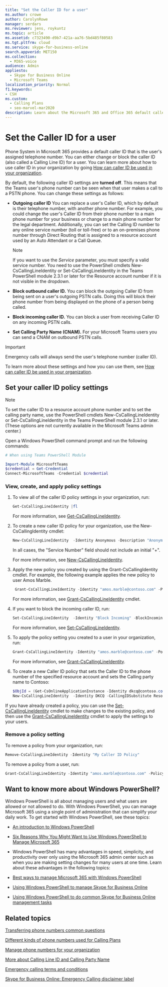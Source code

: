 ```yaml
---
title: "Set the Caller ID for a user"
ms.author: crowe
author: CarolynRowe
manager: serdars
ms.reviewer: jens, roykuntz
ms.topic: article
ms.assetid: c7323490-d9b7-421a-aa76-5bd485f80583
ms.tgt.pltfrm: cloud
ms.service: skype-for-business-online
search.appverid: MET150
ms.collection: 
  - M365-voice
audience: Admin
appliesto: 
  - Skype for Business Online  
  - Microsoft Teams
localization_priority: Normal
f1.keywords:
- CSH
ms.custom: 
  - Calling Plans
  - seo-marvel-mar2020
description: Learn about the Microsoft 365 and Office 365 default caller ID (a user's assigned telephone number), also known as Calling Line ID. You can change or block a user's caller ID.
---
```

# Set the Caller ID for a user

Phone System in Microsoft 365 provides a default caller ID that is the user's assigned telephone number. You can either change or block the caller ID (also called a Calling Line ID) for a user. You can learn more about how to use caller ID in your organization by going [How can caller ID be used in your organization](how-can-caller-id-be-used-in-your-organization.md).
  
By default, the following caller ID settings are **turned off**. This means that the Teams user's phone number can be seen when that user makes a call to a PSTN phone. You can change these settings as follows:
  
- **Outgoing caller ID** You can replace a user's Caller ID, which by default is their telephone number, with another phone number. For example, you could change the user's Caller ID from their phone number to a main phone number for your business or change to a main phone number for the legal department. Additionally, you can set the Calling ID number to any online service number (toll or toll-free) or to an on-premises phone number through Direct Routing that is assigned to a resource account used by an Auto Attendant or a Call Queue.
    
  > [!NOTE]
  > If you want to use the *Service* parameter, you must specify a valid service number.
  > You need to use the PowerShell cmdlets New-CsCallingLineIdentity or Set-CsCallingLineIdentity in the Teams PowerShell module 2.3.1 or later for the Resource account number if it is not visible in the dropdown.
  
- **Block outbound caller ID.** You can block the outgoing Caller ID from being sent on a user's outgoing PSTN calls. Doing this will block their phone number from being displayed on the phone of a person being called.
    
- **Block incoming caller ID.** You can block a user from receiving Caller ID on any incoming PSTN calls.

- **Set Calling Party Name (CNAM).** For your Microsoft Teams users you can send a CNAM on outbound PSTN calls.
    
> [!IMPORTANT]
> Emergency calls will always send the user's telephone number (caller ID). 
  

  
To learn more about these settings and how you can use them, see [How can caller ID be used in your organization](how-can-caller-id-be-used-in-your-organization.md).
  
## Set your caller ID policy settings

> [!NOTE]
> To set the caller ID to a resource account phone number and to set the calling party name, use the PowerShell cmdlets New-CsCallingLineIdentity or Set-CsCallingLineIdentity in the Teams PowerShell module 2.3.1 or later. (These options are not currently available in the Microsoft Teams admin center.) 

Open 
a Windows PowerShell command prompt and run the following commands:

```PowerShell
# When using Teams PowerShell Module

Import-Module MicrosoftTeams
$credential = Get-Credential
Connect-MicrosoftTeams -Credential $credential
``` 

### View, create, and apply policy settings

1. To view all of the caller ID policy settings in your organization, run:

     ```PowerShell
     Get-CsCallingLineIdentity |fl
     ```
   For more information, see [Get-CsCallingLineIdentity](/powershell/module/skype/Get-CsCallingLineIdentity).
    
2. To create a new caller ID policy for your organization, use the New-CsCallingIdentity cmdlet:
    
     ```PowerShell
     New-CsCallingLineIdentity  -Identity Anonymous -Description "Anonymous policy" -CallingIDSubstitute Anonymous -EnableUserOverride $false
     ```
    In all cases, the "Service Number" field should not include an initial "+".

   For more information, see [New-CsCallingLineIdentity](/powershell/module/skype/New-CsCallingLineIdentity).
    
3. Apply the new policy you created by using the Grant-CsCallingIdentity cmdlet. For example, the following example applies the new policy to user Amos Marble.
    
     ```PowerShell
      Grant-CsCallingLineIdentity -Identity "amos.marble@contoso.com" -PolicyName Anonymous
     ```
   For more information, see [Grant-CsCallingLineIdentity](/powershell/module/skype/Grant-CsCallingLineIdentity) cmdlet.
    

4. If you want to block the incoming caller ID, run:
    
   ```PowerShell
   Set-CsCallingLineIdentity  -Identity "Block Incoming" -BlockIncomingPstnCallerID $true
   ``` 

   For more information, see [Set-CsCallingLineIdentity](/powershell/module/skype/Set-CsCallingLineIdentity).
    
5. To apply the policy setting you created to a user in your organization, run:
    
   ```PowerShell
   Grant-CsCallingLineIdentity -Identity "amos.marble@contoso.com" -PolicyName "Block Incoming"
   ```
   For more information, see [Grant-CsCallingLineIdentity](/powershell/module/skype/Grant-CsCallingLineIdentity).

6. To create a new Caller ID policy that sets the Caller ID to the phone number of the specified resource account and sets the Calling party name to Contoso:

   ```PowerShell
   $ObjId = (Get-CsOnlineApplicationInstance -Identity dkcq@contoso.com).ObjectId
   New-CsCallingLineIdentity  -Identity DKCQ -CallingIDSubstitute Resource -EnableUserOverride $false -ResourceAccount $ObjId -CompanyName "Contoso"
   ```

If you have already created a policy, you can use the [Set-CsCallingLineIdentity](/powershell/module/skype/Set-CsCallingLineIdentity) cmdlet to make changes to the existing policy, and then use the [Grant-CsCallingLineIdentity](/powershell/module/skype/Grant-CsCallingLineIdentity) cmdlet to apply the settings to your users.
    
### Remove a policy setting

To remove a policy from your organization, run:
  
```PowerShell
Remove-CsCallingLineIdentity -Identity "My Caller ID Policy"
```
To remove a policy from a user, run:
  
```PowerShell
Grant-CsCallingLineIdentity -Identity "amos.marble@contoso.com" -PolicyName $null
```
## Want to know more about Windows PowerShell?

Windows PowerShell is all about managing users and what users are allowed or not allowed to do. With Windows PowerShell, you can manage Microsoft 365 using a single point of administration that can simplify your daily work. To get started with Windows PowerShell, see these topics:
    
- [An introduction to Windows PowerShell](/SkypeForBusiness/set-up-your-computer-for-windows-powershell/set-up-your-computer-for-windows-powershell)
    
- [Six Reasons Why You Might Want to Use Windows PowerShell to Manage Microsoft 365](/microsoft-365/enterprise/why-you-need-to-use-microsoft-365-powershell)
    
- Windows PowerShell has many advantages in speed, simplicity, and productivity over only using the Microsoft 365 admin center such as when you are making setting changes for many users at one time. Learn about these advantages in the following topics:
    
- [Best ways to manage Microsoft 365 with Windows PowerShell](/previous-versions//dn568025(v=technet.10))
    
- [Using Windows PowerShell to manage Skype for Business Online](/SkypeForBusiness/set-up-your-computer-for-windows-powershell/set-up-your-computer-for-windows-powershell)
    
- [Using Windows PowerShell to do common Skype for Business Online management tasks](/SkypeForBusiness/set-up-your-computer-for-windows-powershell/set-up-your-computer-for-windows-powershell)
    
  
 ## Related topics
[Transferring phone numbers common questions](./phone-number-calling-plans/port-order-overview.md)

[Different kinds of phone numbers used for Calling Plans](./different-kinds-of-phone-numbers-used-for-calling-plans.md)

[Manage phone numbers for your organization](/microsoftteams/manage-phone-numbers-for-your-organization)

[More about Calling Line ID and Calling Party Name](/skypeforbusiness/what-are-calling-plans-in-office-365/more-about-calling-line-ID-and-calling-party-name)

[Emergency calling terms and conditions](./emergency-calling-terms-and-conditions.md)

[Skype for Business Online: Emergency Calling disclaimer label](https://github.com/MicrosoftDocs/OfficeDocs-SkypeForBusiness/blob/live/Teams/downloads/emergency-calling/emergency-calling-label-(en-us)-(v.1.0).zip?raw=true)
